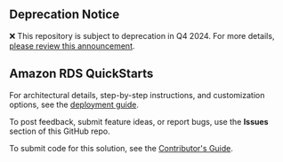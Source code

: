 ## Deprecation Notice

:x: This repository is subject to deprecation in Q4 2024. For more details, [please review this announcement](https://github.com/aws-ia/.announcements/issues/1). 


## Amazon RDS QuickStarts

For architectural details, step-by-step instructions, and customization options, see the [deployment guide](https://fwd.aws/634Gv?).

To post feedback, submit feature ideas, or report bugs, use the **Issues** section of this GitHub repo.

To submit code for this solution, see the [Contributor's Guide](https://aws-quickstart.github.io/).
